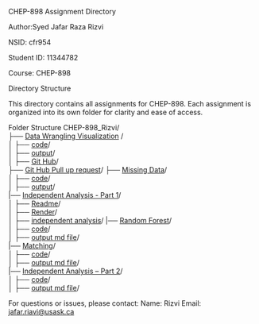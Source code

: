 CHEP-898 Assignment Directory

Author:Syed Jafar Raza Rizvi

NSID: cfr954

Student ID: 11344782

Course: CHEP-898

Directory Structure

This directory contains all assignments for CHEP-898. Each assignment is organized into its own folder for clarity and ease of access.

Folder Structure
CHEP-898_Rizvi/  
├── [Data Wrangling Visualization](https://github.com/rizvisbi20/chep898_assignment/tree/main/Data%20Wrangling) /  
│   ├── [code](https://github.com/rizvisbi20/chep898_assignment/blob/main/Data%20Wrangling/data_wrangling_visualization_rizvi.Rmd)/  
│   ├── [output](https://github.com/rizvisbi20/chep898_assignment/blob/main/Data%20Wrangling/data_wrangling_visualization_rizvi.md)/  
│ 
├── [Git Hub](https://github.com/rizvisbi20/Intro-to-GitHub-Assignment)/  
├── [Git Hub Pull up request](https://github.com/rizvisbi20/github_playground)/
├── [Missing Data](https://github.com/rizvisbi20/chep898_assignment/tree/main/Missing%20Data)/  
│   ├── [code](https://github.com/rizvisbi20/chep898_assignment/blob/main/Missing%20Data/Missing-Data.Rmd)/  
│   ├── [output](https://github.com/rizvisbi20/chep898_assignment/blob/main/Missing%20Data/Missing-Data.md)/  
|── [Independent Analysis - Part 1](https://github.com/rizvisbi20/chep898_assignment/tree/main/Independent-Analysis-1)/  
│   ├── [Readme](https://github.com/rizvisbi20/chep898_assignment/blob/main/Independent-Analysis-1/README.md)/  
│   ├── [Render](https://github.com/rizvisbi20/chep898_assignment/blob/main/Independent-Analysis-1/Render.md)/  
│   ├── [independent analysis](https://github.com/rizvisbi20/chep898_assignment/blob/main/Independent-Analysis-1/Independent-Analysis-1_rizvi.md)/ 
|── [Random Forest](https://github.com/rizvisbi20/chep898_assignment/tree/main/RandomForest)/  
│   ├── [code](https://github.com/rizvisbi20/chep898_assignment/blob/main/RandomForest/RandomForest.Rmd)/  
│   ├── [output md file](https://github.com/rizvisbi20/chep898_assignment/blob/main/RandomForest/RandomForest.md)/  
|── [Matching](https://github.com/rizvisbi20/chep898_assignment/tree/main/Matching)/  
│   ├── [code](https://github.com/rizvisbi20/chep898_assignment/blob/main/Matching/Matching.Rmd)/  
│   ├── [output md file](https://github.com/rizvisbi20/chep898_assignment/blob/main/Matching/Matching.md)/  
|── [Independent Analysis – Part 2]()/  
│   ├── [code]()/  
│   ├── [output md file]()/ 


For questions or issues, please contact:
Name: Rizvi
Email: jafar.riavi@usask.ca 




